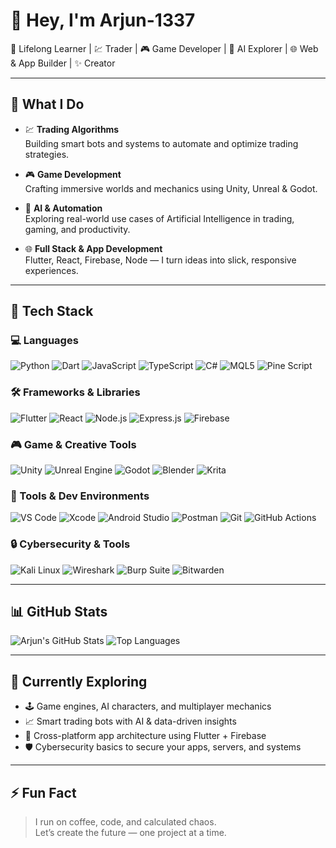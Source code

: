 # 👋 Hey, I'm Arjun-1337

🎯 Lifelong Learner | 💹 Trader | 🎮 Game Developer | 🤖 AI Explorer | 🌐 Web & App Builder | ✨ Creator

---

## 🚀 What I Do

- 💹 **Trading Algorithms**  
  Building smart bots and systems to automate and optimize trading strategies.

- 🎮 **Game Development**  
  Crafting immersive worlds and mechanics using Unity, Unreal & Godot.

- 🤖 **AI & Automation**  
  Exploring real-world use cases of Artificial Intelligence in trading, gaming, and productivity.

- 🌐 **Full Stack & App Development**  
  Flutter, React, Firebase, Node — I turn ideas into slick, responsive experiences.

---

## 💼 Tech Stack

### 💻 Languages
![Python](https://img.shields.io/badge/Python-3776AB?style=for-the-badge&logo=python&logoColor=white)
![Dart](https://img.shields.io/badge/Dart-0175C2?style=for-the-badge&logo=dart&logoColor=white)
![JavaScript](https://img.shields.io/badge/JavaScript-F7DF1E?style=for-the-badge&logo=javascript&logoColor=black)
![TypeScript](https://img.shields.io/badge/TypeScript-007ACC?style=for-the-badge&logo=typescript&logoColor=white)
![C#](https://img.shields.io/badge/C%23-239120?style=for-the-badge&logo=c-sharp&logoColor=white)
![MQL5](https://img.shields.io/badge/MQL5-0080FF?style=for-the-badge&logo=meta&logoColor=white)
![Pine Script](https://img.shields.io/badge/PineScript-006400?style=for-the-badge&logo=tradingview&logoColor=white)

### 🛠️ Frameworks & Libraries
![Flutter](https://img.shields.io/badge/Flutter-02569B?style=for-the-badge&logo=flutter&logoColor=white)
![React](https://img.shields.io/badge/React-20232A?style=for-the-badge&logo=react&logoColor=61DAFB)
![Node.js](https://img.shields.io/badge/Node.js-339933?style=for-the-badge&logo=nodedotjs&logoColor=white)
![Express.js](https://img.shields.io/badge/Express.js-000000?style=for-the-badge&logo=express&logoColor=white)
![Firebase](https://img.shields.io/badge/Firebase-FFCA28?style=for-the-badge&logo=firebase&logoColor=black)

### 🎮 Game & Creative Tools
![Unity](https://img.shields.io/badge/Unity-000?style=for-the-badge&logo=unity&logoColor=white)
![Unreal Engine](https://img.shields.io/badge/Unreal-313131?style=for-the-badge&logo=unrealengine&logoColor=white)
![Godot](https://img.shields.io/badge/Godot-478CBF?style=for-the-badge&logo=godot-engine&logoColor=white)
![Blender](https://img.shields.io/badge/Blender-F5792A?style=for-the-badge&logo=blender&logoColor=white)
![Krita](https://img.shields.io/badge/Krita-3BABFF?style=for-the-badge&logo=krita&logoColor=white)

### 📱 Tools & Dev Environments
![VS Code](https://img.shields.io/badge/VSCode-007ACC?style=for-the-badge&logo=visual-studio-code&logoColor=white)
![Xcode](https://img.shields.io/badge/Xcode-147EFB?style=for-the-badge&logo=xcode&logoColor=white)
![Android Studio](https://img.shields.io/badge/Android%20Studio-3DDC84?style=for-the-badge&logo=android-studio&logoColor=white)
![Postman](https://img.shields.io/badge/Postman-FF6C37?style=for-the-badge&logo=postman&logoColor=white)
![Git](https://img.shields.io/badge/Git-F05032?style=for-the-badge&logo=git&logoColor=white)
![GitHub Actions](https://img.shields.io/badge/GitHub%20Actions-2088FF?style=for-the-badge&logo=github-actions&logoColor=white)

### 🔒 Cybersecurity & Tools
![Kali Linux](https://img.shields.io/badge/Kali_Linux-557C94?style=for-the-badge&logo=kalilinux&logoColor=white)
![Wireshark](https://img.shields.io/badge/Wireshark-1679A7?style=for-the-badge&logo=wireshark&logoColor=white)
![Burp Suite](https://img.shields.io/badge/Burp_Suite-FF4500?style=for-the-badge&logo=burpsuite&logoColor=white)
![Bitwarden](https://img.shields.io/badge/Bitwarden-175DDC?style=for-the-badge&logo=bitwarden&logoColor=white)

---

## 📊 GitHub Stats

![Arjun's GitHub Stats](https://github-readme-stats.vercel.app/api?username=Arjun-1337&show_icons=true&theme=tokyonight&cache_seconds=1)
![Top Languages](https://github-readme-stats.vercel.app/api/top-langs/?username=Arjun-1337&layout=compact&theme=tokyonight&cache_seconds=1)

---

## 🧠 Currently Exploring

- 🕹️ Game engines, AI characters, and multiplayer mechanics  
- 📈 Smart trading bots with AI & data-driven insights  
- 📱 Cross-platform app architecture using Flutter + Firebase  
- 🛡️ Cybersecurity basics to secure your apps, servers, and systems

---

## ⚡ Fun Fact
> I run on coffee, code, and calculated chaos.  
> Let’s create the future — one project at a time.
